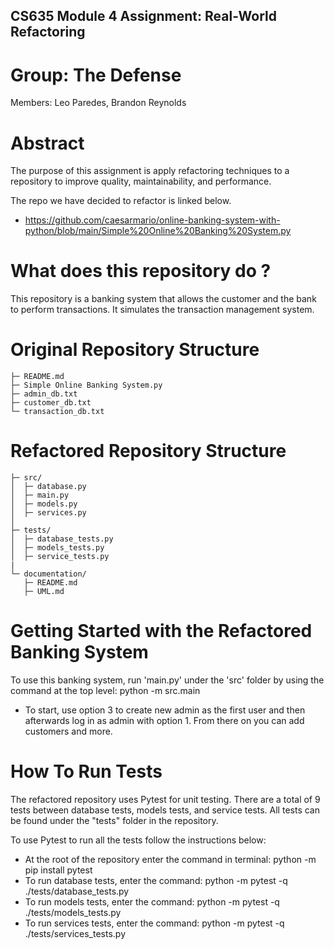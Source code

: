 ## CS635 Module 4 Assignment: Real-World Refactoring 

# Group: The Defense
Members: Leo Paredes, Brandon Reynolds

# Abstract
The purpose of this assignment is apply refactoring techniques to a repository to improve quality, maintainability, and performance. 

The repo we have decided to refactor is linked below. 
- https://github.com/caesarmario/online-banking-system-with-python/blob/main/Simple%20Online%20Banking%20System.py

# What does this repository do ?
This repository is a banking system that allows the customer and the bank to perform transactions. It simulates the transaction management system. 

# Original Repository Structure 
```
├─ README.md                  
├─ Simple Online Banking System.py
├─ admin_db.txt
├─ customer_db.txt
└─ transaction_db.txt
```

# Refactored Repository Structure 
```
├─ src/
│  ├─ database.py          
│  ├─ main.py          
│  ├─ models.py             
│  ├─ services.py           
│         
├─ tests/
│  ├─ database_tests.py     
│  ├─ models_tests.py  
│  ├─ service_tests.py     
|
└─ documentation/
   ├─ README.md     
   ├─ UML.md  

```

# Getting Started with the Refactored Banking System
To use this banking system, run 'main.py' under the 'src' folder by using the command at the top level: python -m src.main
- To start, use option 3 to create new admin as the first user and then afterwards log in as admin with option 1. From there on you can add customers and more.

# How To Run Tests 
The refactored repository uses Pytest for unit testing. There are a total of 9 tests between database tests, models tests, and service tests. All tests can be found under the "tests" folder in the repository. 

To use Pytest to run all the tests follow the instructions below:
- At the root of the repository enter the command in terminal: python -m pip install pytest
- To run database tests, enter the command: python -m pytest -q ./tests/database_tests.py
- To run models tests, enter the command: python -m pytest -q ./tests/models_tests.py
- To run services tests, enter the command: python -m pytest -q ./tests/services_tests.py